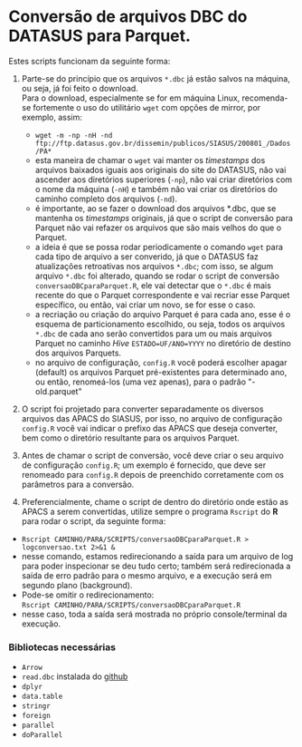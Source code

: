# Conversão de arquivos DBC do DATASUS para Parquet.

Estes scripts funcionam da seguinte forma:

1. Parte-se do princípio que os arquivos `*.dbc` já estão salvos na máquina, ou seja, já foi feito o download.  
   Para o download, especialmente se for em máquina Linux, recomenda-se fortemente o uso do utilitário `wget` com opções de
   mirror, por exemplo, assim:
   * `wget -m -np -nH -nd ftp://ftp.datasus.gov.br/dissemin/publicos/SIASUS/200801_/Dados/PA*`
   * esta maneira de chamar o `wget` vai manter os _timestamps_ dos arquivos baixados iguais aos originais do site do DATASUS, não vai ascender aos diretórios superiores (`-np`), não vai criar diretórios com o nome da máquina (`-nH`) e também não vai criar os diretórios do caminho completo dos arquivos (`-nd`).
   * é importante, ao se fazer o download dos arquivos *.dbc, que se mantenha os _timestamps_ originais, já que o script de conversão para Parquet não vai refazer os arquivos que são mais velhos do que o Parquet.
   * a ideia é que se possa rodar periodicamente o comando `wget` para cada tipo de arquivo a ser converido, já que o DATASUS faz atualizações retroativas nos arquivos `*.dbc`; com isso, se algum arquivo `*.dbc` foi alterado, quando se rodar o script de conversão `conversaoDBCparaParquet.R`, ele vai detectar que o `*.dbc` é mais recente do que o Parquet correspondente e vai recriar esse Parquet específico, ou então, vai criar um novo, se for esse o caso.
   * a recriação ou criação do arquivo Parquet é para cada ano, esse é o esquema de particionamento escolhido, ou seja, todos os arquivos `*.dbc` de cada ano serão convertidos para um ou mais arquivos Parquet no caminho _Hive_ `ESTADO=UF/ANO=YYYY` no diretório de destino dos arquivos Parquets.
   * no arquivo de configuração, `config.R` você poderá escolher apagar (default) os arquivos Parquet pré-existentes para determinado ano, ou então, renomeá-los (uma vez apenas), para o padrão "-old.parquet"

2. O script foi projetado para converter separadamente os diversos arquivos das APACS do SIASUS, por isso, no arquivo de configuração `config.R` você vai indicar o prefixo das APACS que deseja converter, bem como o diretório resultante para os arquivos Parquet.

3. Antes de chamar o script de conversão, você deve criar o seu arquivo de configuração `config.R`; um exemplo é fornecido, que deve ser renomeado para `config.R` depois de preenchido corretamente com os parâmetros para a conversão.

4. Preferencialmente, chame o script de dentro do diretório onde estão as APACS a serem convertidas, utilize sempre o programa `Rscript` do **R** para rodar o script, da seguinte forma:
  * `Rscript CAMINHO/PARA/SCRIPTS/conversaoDBCparaParquet.R > logconversao.txt 2>&1 &`
  * nesse comando, estamos redirecionando a saída para um arquivo de log para poder inspecionar se deu tudo certo; também será redirecionada a saída de erro padrão para o mesmo arquivo, e a execução será em segundo plano (background).
  * Pode-se omitir o redirecionamento:  
  `Rscript CAMINHO/PARA/SCRIPTS/conversaoDBCparaParquet.R`
  * nesse caso, toda a saída será mostrada no próprio console/terminal da execução.
  
### Bibliotecas necessárias

- `Arrow`
- `read.dbc` instalada do [github](https://github.com/danicat/read.dbc)
- `dplyr`
- `data.table`
- `stringr`
- `foreign`
- `parallel`
- `doParallel`

